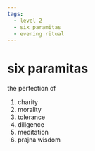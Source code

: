 ```yaml
---
tags:
  - level 2 
  - six paramitas
  - evening ritual 
---
```

# six paramitas

the perfection of

1. charity
2. morality
3. tolerance
4. diligence
5. meditation
6. prajna wisdom
